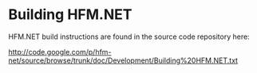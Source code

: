 # Building HFM.NET #

HFM.NET build instructions are found in the source code repository here:

http://code.google.com/p/hfm-net/source/browse/trunk/doc/Development/Building%20HFM.NET.txt